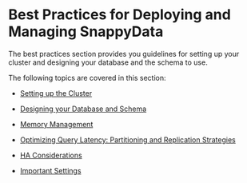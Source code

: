 # Best Practices for Deploying and Managing SnappyData

The best practices section provides you guidelines for setting up your cluster and designing your database and the schema to use.

The following topics are covered in this section:

* [Setting up the Cluster](best_practices/setup_cluster.md)

* [Designing your Database and Schema](best_practices/design_schema.md)

* [Memory Management](best_practices/memory_management.md)

* [ Optimizing Query Latency: Partitioning and Replication Strategies](best_practices/design_schema.md)

* [HA Considerations](best_practices/ha_considerations.md)

* [Important Settings](best_practices/important_settings.md)
